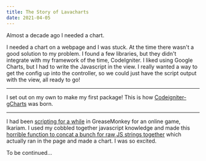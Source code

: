 ```yaml
---
title: The Story of Lavacharts
date: 2021-04-05
---
```


Almost a decade ago I needed a chart.

I needed a chart on a webpage and I was stuck. At the time there wasn't a good solution to my problem. I found a few libraries, but they didn't integrate with my framework of the time, CodeIgniter. I liked using Google Charts, but I had to write the Javascript in the view. I really wanted a way to get the config up into the controller, so we could just have the script output with the view, all ready to go!

---

I set out on my own to make my first package! This is how [Codeigniter-gCharts](https://github.com/kevinkhill/Codeigniter-gCharts) was born.

---

I had been [scripting for a while](https://github.com/kevinkhill/ikariam/blob/master/intercity-trading.js) in GreaseMonkey for an online game, Ikariam. I used my cobbled together javascript knowledge and made this [horrible function to concat a bunch for raw JS strings together](https://github.com/kevinkhill/Codeigniter-gCharts/blob/master/libraries/Gcharts.php#L482) which actually ran in the page and made a chart. I was so excited.

To be continued...

